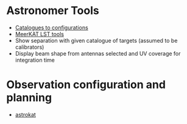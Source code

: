 # Astronomer Tools
* [Catalogues to configurations](https://github.com/rubyvanrooyen/astrokat/wiki/Catalogues-to-configurations)
* [MeerKAT LST tools](https://github.com/rubyvanrooyen/astrokat/wiki/MeerKAT-LST-tools)
* Show separation with given catalogue of targets (assumed to be calibrators)
* Display beam shape from antennas selected and UV coverage for integration time


# Observation configuration and planning
* [astrokat](https://github.com/rubyvanrooyen/astrokat/wiki/astrokat)